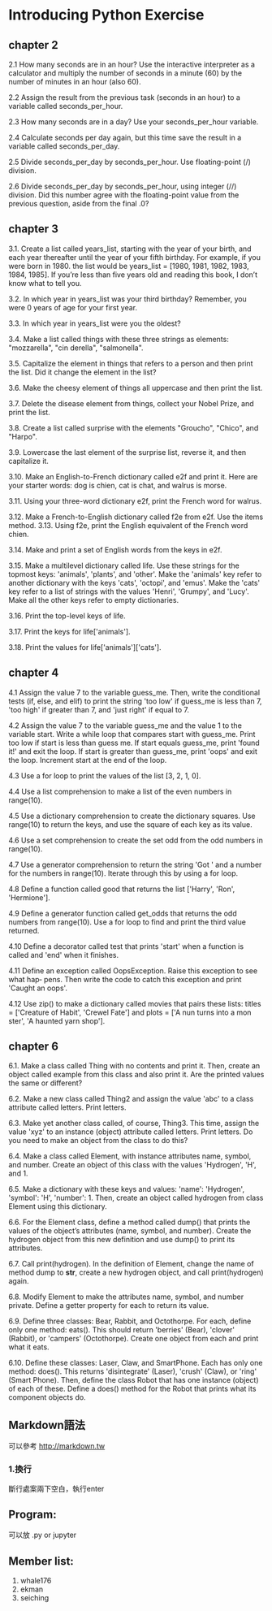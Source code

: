 # Introducing Python Exercise

## chapter 2
2.1 How many seconds are in an hour? Use the interactive interpreter as a calculator and multiply the number of seconds in a minute (60) by the number of minutes in an hour (also 60).  

2.2 Assign the result from the previous task (seconds in an hour) to a variable called seconds_per_hour.  

2.3 How many seconds are in a day? Use your seconds_per_hour variable.  

2.4 Calculate seconds per day again, but this time save the result in a variable called
seconds_per_day.  

2.5 Divide seconds_per_day by seconds_per_hour. Use floating-point (/) division.  

2.6 Divide seconds_per_day by seconds_per_hour, using integer (//) division. Did this number agree with the floating-point value from the previous question, aside from the final .0?  

## chapter 3
3.1. Create a list called years_list, starting with the year of your birth, and each year thereafter until the year of your fifth birthday. For example, if you were born in 1980. the list would be years_list = [1980, 1981, 1982, 1983, 1984, 1985].
If you’re less than five years old and reading this book, I don’t know what to tell you.  

3.2. In which year in years_list was your third birthday? Remember, you were 0 years of age for your first year.  

3.3. In which year in years_list were you the oldest?  

3.4. Make a list called things with these three strings as elements: "mozzarella", "cin
derella", "salmonella".  

3.5. Capitalize the element in things that refers to a person and then print the list. Did
it change the element in the list?  

3.6. Make the cheesy element of things all uppercase and then print the list.  

3.7. Delete the disease element from things, collect your Nobel Prize, and print the list.  

3.8. Create a list called surprise with the elements "Groucho", "Chico", and "Harpo".  

3.9. Lowercase the last element of the surprise list, reverse it, and then capitalize it.  

3.10. Make an English-to-French dictionary called e2f and print it. Here are your starter words: dog is chien, cat is chat, and walrus is morse.  

3.11. Using your three-word dictionary e2f, print the French word for walrus.  

3.12. Make a French-to-English dictionary called f2e from e2f. Use the items method. 3.13. Using f2e, print the English equivalent of the French word chien.  

3.14. Make and print a set of English words from the keys in e2f.  

3.15. Make a multilevel dictionary called life. Use these strings for the topmost keys: 'animals', 'plants', and 'other'. Make the 'animals' key refer to another dictionary with the keys 'cats', 'octopi', and 'emus'. Make the 'cats' key refer to a list of strings with the values 'Henri', 'Grumpy', and 'Lucy'. Make all the other keys refer to empty dictionaries.  

3.16. Print the top-level keys of life.  

3.17. Print the keys for life['animals'].  

3.18. Print the values for life['animals']['cats'].  

## chapter 4

4.1 Assign the value 7 to the variable guess_me. Then, write the conditional tests (if, else, and elif) to print the string 'too low' if guess_me is less than 7, 'too high' if greater than 7, and 'just right' if equal to 7.  

4.2 Assign the value 7 to the variable guess_me and the value 1 to the variable start. Write a while loop that compares start with guess_me. Print too low if start is less than guess me. If start equals guess_me, print 'found it!' and exit the loop. If start is greater than guess_me, print 'oops' and exit the loop. Increment start at the end of the loop.  

4.3 Use a for loop to print the values of the list [3, 2, 1, 0].  

4.4 Use a list comprehension to make a list of the even numbers in range(10).  

4.5 Use a dictionary comprehension to create the dictionary squares. Use range(10) to return the keys, and use the square of each key as its value.  

4.6 Use a set comprehension to create the set odd from the odd numbers in range(10).  

4.7 Use a generator comprehension to return the string 'Got ' and a number for the numbers in range(10). Iterate through this by using a for loop.  

4.8 Define a function called good that returns the list ['Harry', 'Ron', 'Hermione'].  

4.9 Define a generator function called get_odds that returns the odd numbers from range(10). Use a for loop to find and print the third value returned.  

4.10 Define a decorator called test that prints 'start' when a function is called and 'end' when it finishes.  

4.11 Define an exception called OopsException. Raise this exception to see what hap‐ pens. Then write the code to catch this exception and print 'Caught an oops'.  

4.12 Use zip() to make a dictionary called movies that pairs these lists: titles = ['Creature of Habit', 'Crewel Fate'] and plots = ['A nun turns into a mon ster', 'A haunted yarn shop'].  


## chapter 6
6.1. Make a class called Thing with no contents and print it. Then, create an object called example from this class and also print it. Are the printed values the same or different?  

6.2. Make a new class called Thing2 and assign the value 'abc' to a class attribute called letters. Print letters.  

6.3. Make yet another class called, of course, Thing3. This time, assign the value 'xyz' to an instance (object) attribute called letters. Print letters. Do you need to make an object from the class to do this?  

6.4. Make a class called Element, with instance attributes name, symbol, and number. Create an object of this class with the values 'Hydrogen', 'H', and 1.  

6.5. Make a dictionary with these keys and values: 'name': 'Hydrogen', 'symbol': 'H', 'number': 1. Then, create an object called hydrogen from class Element using this dictionary.  

6.6. For the Element class, define a method called dump() that prints the values of the object’s attributes (name, symbol, and number). Create the hydrogen object from this new definition and use dump() to print its attributes.  

6.7. Call print(hydrogen). In the definition of Element, change the name of method dump to __str__, create a new hydrogen object, and call print(hydrogen) again.  

6.8. Modify Element to make the attributes name, symbol, and number private. Define a getter property for each to return its value.  

6.9. Define three classes: Bear, Rabbit, and Octothorpe. For each, define only one method: eats(). This should return 'berries' (Bear), 'clover' (Rabbit), or 'campers' (Octothorpe). Create one object from each and print what it eats.  

6.10. Define these classes: Laser, Claw, and SmartPhone. Each has only one method: does(). This returns 'disintegrate' (Laser), 'crush' (Claw), or 'ring' (Smart Phone). Then, define the class Robot that has one instance (object) of each of these. Define a does() method for the Robot that prints what its component objects do.  


## Markdown語法
可以參考 http://markdown.tw

### 1.換行
斷行處案兩下空白，執行enter
## Program: 
可以放 .py or jupyter 

## Member list:
1. whale176
2. ekman
3. seiching


